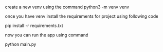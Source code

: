 create a new venv using the command python3 -m venv venv


once you have venv install the requirements for project using following code

pip install -r requirements.txt

now you can run the app using command 

python main.py